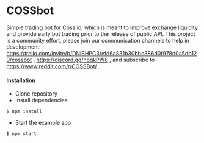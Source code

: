 # COSSbot
Simple trading bot for Coss.io, which is meant to improve exchange liquidity and provide early bot trading prior to the release of public API. This project is a community effort, please join our communication channels to help in development: https://trello.com/invite/b/DNiBHPC3/efd6a831b30bbc386d0f978d0a5db129/cossbot , https://discord.gg/nbqkPW8 , and subscribe to https://www.reddit.com/r/COSSBot/ .

#### Installation

* Clone repository
* Install dependencies

```
$ npm install

```

* Start the example app

```
$ npm start

```
